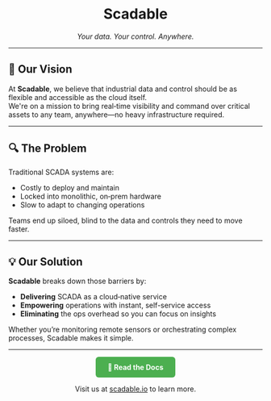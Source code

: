 <h1 align="center">Scadable</h1>
<p align="center"><em>Your data. Your control. Anywhere.</em></p>

---

## 🌟 Our Vision

At **Scadable**, we believe that industrial data and control should be as flexible and accessible as the cloud itself.  
We're on a mission to bring real‐time visibility and command over critical assets to any team, anywhere—no heavy infrastructure required.

---

## 🔍 The Problem

Traditional SCADA systems are:

- Costly to deploy and maintain  
- Locked into monolithic, on‐prem hardware  
- Slow to adapt to changing operations  

Teams end up siloed, blind to the data and controls they need to move faster.

---

## 💡 Our Solution

**Scadable** breaks down those barriers by:

- **Delivering** SCADA as a cloud‐native service  
- **Empowering** operations with instant, self-service access  
- **Eliminating** the ops overhead so you can focus on insights  

Whether you’re monitoring remote sensors or orchestrating complex processes, Scadable makes it simple.

---

<p align="center">
  <a href="https://docs.scadable.io" align="center" style="display:inline-block;padding:12px 24px;background-color:#4CAF50;color:white;border-radius:6px;text-decoration:none;font-weight:bold;">
    📖 Read the Docs
  </a>
</p>

<p align="center">
  Visit us at <a href="https://scadable.io">scadable.io</a> to learn more.
</p>
